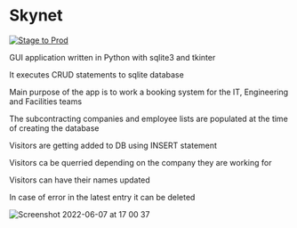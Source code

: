 # Skynet

[![Stage to Prod](https://github.com/ttsvetkoff/Skynet/workflows/.github/prod_CI.yml/badge.svg)](https://github.com/ttsvetkoff/Skynet/workflows/.github/prod_CI.yml)

GUI application written in Python with sqlite3 and tkinter

It executes CRUD statements to sqlite database

Main purpose of the app is to work a booking system for the IT, Engineering and Facilities teams

The subcontracting companies and employee lists are populated at the time of creating the database

Visitors are getting added to DB using INSERT statement

Visitors ca be querried depending on the company they are working for

Visitors can have their names updated

In case of error in the latest entry it can be deleted

![Screenshot 2022-06-07 at 17 00 37](https://user-images.githubusercontent.com/49660924/172427665-067cef6a-8ac8-4a7d-aff3-f21dbb1bbd77.png)
